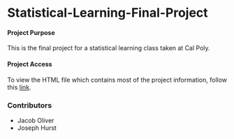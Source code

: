 # Statistical-Learning-Final-Project

#### Project Purpose
This is the final project for a statistical learning class taken at Cal Poly.

#### Project Access
To view the HTML file which contains most of the project information, follow this [link](https://jakeoliver28.github.io/Statistical-Learning-Final-Project/docs/STAT_434_Final_Project.html).

### Contributors
- Jacob Oliver
- Joseph Hurst
